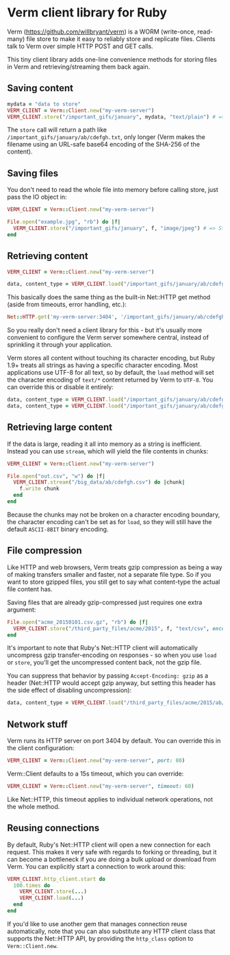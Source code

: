 Verm client library for Ruby
============================

Verm (https://github.com/willbryant/verm) is a WORM (write-once, read-many) file store to make it easy to reliably store and replicate files.  Clients talk to Verm over simple HTTP POST and GET calls.

This tiny client library adds one-line convenience methods for storing files in Verm and retrieving/streaming them back again.


Saving content
--------------

```ruby
mydata = "data to store"
VERM_CLIENT = Verm::Client.new("my-verm-server")
VERM_CLIENT.store("/important_gifs/january", mydata, "text/plain") # => String
```

The `store` call will return a path like `/important_gifs/january/ab/cdefgh.txt`, only longer (Verm makes the filename using an URL-safe base64 encoding of the SHA-256 of the content).


Saving files
------------

You don't need to read the whole file into memory before calling store, just pass the IO object in:

```ruby
VERM_CLIENT = Verm::Client.new("my-verm-server")

File.open("example.jpg", "rb") do |f|
  VERM_CLIENT.store("/important_gifs/january", f, "image/jpeg") # => String
end
```


Retrieving content
------------------

```ruby
VERM_CLIENT = Verm::Client.new("my-verm-server")

data, content_type = VERM_CLIENT.load("/important_gifs/january/ab/cdefgh.jpg")
```

This basically does the same thing as the built-in Net::HTTP get method (aside from timeouts, error handling, etc.):

```ruby
Net::HTTP.get('my-verm-server:3404', '/important_gifs/january/ab/cdefgh.jpg') # => String - the file content
```

So you really don't need a client library for this - but it's usually more convenient to configure the Verm server somewhere central, instead of sprinkling it through your application.

Verm stores all content without touching its character encoding, but Ruby 1.9+ treats all strings as having a specific character encoding.  Most applications use UTF-8 for all text, so by default, the `load` method will set the character encoding of `text/*` content returned by Verm to `UTF-8`.  You can override this or disable it entirely:

```ruby
data, content_type = VERM_CLIENT.load("/important_gifs/january/ab/cdefgh.csv", force_encoding: 'ISO-8859-1')
data, content_type = VERM_CLIENT.load("/important_gifs/january/ab/cdefgh.csv", force_encoding: nil)
```


Retrieving large content
------------------------

If the data is large, reading it all into memory as a string is inefficient.  Instead you can use `stream`, which will yield the file contents in chunks:

```ruby
VERM_CLIENT = Verm::Client.new("my-verm-server")

File.open("out.csv", "w") do |f|
  VERM_CLIENT.stream("/big_data/ab/cdefgh.csv") do |chunk|
    f.write chunk
  end
end
```

Because the chunks may not be broken on a character encoding boundary, the character encoding can't be set as for `load`, so they will still have the default `ASCII-8BIT` binary encoding.


File compression
----------------

Like HTTP and web browsers, Verm treats gzip compression as being a way of making transfers smaller and faster, not a separate file type.  So if you want to store gzipped files, you still get to say what content-type the actual file content has.

Saving files that are already gzip-compressed just requires one extra argument:

```ruby
File.open("acme_20150101.csv.gz", "rb") do |f|
  VERM_CLIENT.store("/third_party_files/acme/2015", f, "text/csv", encoding: "gzip")
end
```

It's important to note that Ruby's Net::HTTP client will automatically uncompress gzip transfer-encoding on responses - so when you use `load` or `store`, you'll get the uncompressed content back, not the gzip file.

You can suppress that behavior by passing `Accept-Encoding: gzip` as a header (Net::HTTP would accept gzip anyway, but setting this header has the side effect of disabling uncompression):

```ruby
data, content_type = VERM_CLIENT.load("/third_party_files/acme/2015/ab/cdefgh.csv", 'Accept-Encoding' => 'gzip')
```


Network stuff
-------------

Verm runs its HTTP server on port 3404 by default.  You can override this in the client configuration:

```ruby
VERM_CLIENT = Verm::Client.new("my-verm-server", port: 80)
```

Verm::Client defaults to a 15s timeout, which you can override:

```ruby
VERM_CLIENT = Verm::Client.new("my-verm-server", timeout: 60)
```

Like Net::HTTP, this timeout applies to individual network operations, not the whole method.


Reusing connections
-------------------

By default, Ruby's Net::HTTP client will open a new connection for each request.  This makes it very safe with regards to forking or threading, but it can become a bottleneck if you are doing a bulk upload or download from Verm.  You can explicitly start a connection to work around this:

```ruby
VERM_CLIENT.http_client.start do
  100.times do
    VERM_CLIENT.store(...)
    VERM_CLIENT.load(...)
  end
end
```

If you'd like to use another gem that manages connection reuse automatically, note that you can also substitute any HTTP client class that supports the Net::HTTP API, by providing the `http_class` option to `Verm::Client.new`.
